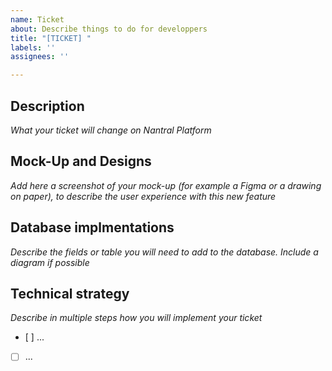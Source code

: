 ```yaml
---
name: Ticket
about: Describe things to do for developpers
title: "[TICKET] "
labels: ''
assignees: ''

---
```


## Description

*What your ticket will change on Nantral Platform*

## Mock-Up and Designs

*Add here a screenshot of your mock-up (for example a Figma or a drawing on paper), to describe the user experience with this new feature*

## Database implmentations

*Describe the fields or table you will need to add to the database. Include a diagram if possible*

## Technical strategy

*Describe in multiple steps how you will implement your ticket*

- [ ] ...
- [ ] ...
